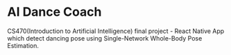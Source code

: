 # AI Dance Coach
CS470(Introduction to Artificial Intelligence) final project - React Native App which detect dancing pose using Single-Network Whole-Body Pose Estimation.
